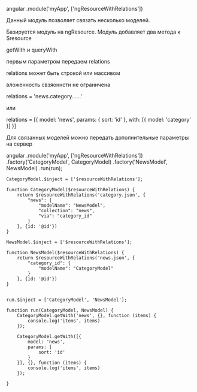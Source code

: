 angular
        .module('myApp', ['ngResourceWithRelations'])
        
        

Данный модуль позволяет связать несколько моделей.

Базируется модуль на ngResource.
Модуль добавляет два метода к $resource

getWith и queryWith

первым параметром передаем relations

relations может быть строкой или массивом

вложенность свзяоннсти не ограничена

relations = 'news.category......'

или

relations = [{
            model: 'news',
            params: {
                sort: 'id'
            },
            with: [{
                model: 'category'
            }]
        }]
        
  Для связанных моделей можно передать дополнительные параметры на сервер

 angular
        .module('myApp', ['ngResourceWithRelations'])
        .factory('CategoryModel', CategoryModel)
        .factory('NewsModel', NewsModel)
        .run(run);


    CategoryModel.$inject = ['$resourceWithRelations'];

    function CategoryModel($resourceWithRelations) {
        return $resourceWithRelations('category.json', {
            "news": {
                "modelName": "NewsModel",
                "collection": "news",
                "via": "category_id"
            }
        }, {id: '@id'})
    }

    NewsModel.$inject = ['$resourceWithRelations'];

    function NewsModel($resourceWithRelations) {
        return $resourceWithRelations('news.json', {
            "category_id": {
                "modelName": "CategoryModel"
            }
        }, {id: '@id'})
    }


    run.$inject = ['CategoryModel', 'NewsModel'];

    function run(CategoryModel, NewsModel) {
        CategoryModel.getWith('news', {}, function (items) {
            console.log('items', items)
        });

        CategoryModel.getWith([{
            model: 'news',
            params: {
                sort: 'id'
            }
        }], {}, function (items) {
            console.log('items', items)
        });

    }
